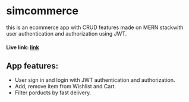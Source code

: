 # simcommerce
this is an ecommerce app with CRUD features made on MERN stackwith user authentication and authorization using JWT.
#### Live link: [link](https://simcommerce.netlify.app/)

## App features:
- User sign in and login with JWT authentication and authorization.
- Add, remove item from Wishlist and Cart.
- Filter porducts by fast delivery.
